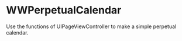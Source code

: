 # WWPerpetualCalendar
Use the functions of UIPageViewController to make a simple perpetual calendar.
